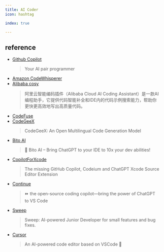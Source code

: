 ```yaml
---
title: AI Coder
icon: hashtag

index: true

--- 
```


## reference

- [Github Copilot](https://github.com/features/copilot)
    > Your AI pair programmer
- [Amazon CodeWhisperer](https://aws.amazon.com/cn/codewhisperer)
- [Alibaba cosy](https://github.com/alibaba-cloud-toolkit/cosy) 
    > 阿里云智能编码插件（Alibaba Cloud AI Coding Assistant）是一款AI编程助手，它提供代码智能补全和IDE内的代码示例搜索能力，帮助你更快更高效地写出高质量代码。
- [CodeFuse](https://github.com/codefuse-ai)
- [CodeGeeX](https://github.com/THUDM/CodeGeeX)
    > CodeGeeX: An Open Multilingual Code Generation Model
- [Bito AI](https://github.com/gitbito/bitoai)
    > 🚀 Bito AI – Bring ChatGPT to your IDE to 10x your dev abilities!
- [CopilotForXcode](https://github.com/intitni/CopilotForXcode)
    > The missing GitHub Copilot, Codeium and ChatGPT Xcode Source Editor Extension
- [Continue](https://github.com/continuedev/continue)
    > ⏩ the open-source coding copilot—bring the power of ChatGPT to VS Code
- [Sweep](https://github.com/sweepai/sweep)
    > Sweep: AI-powered Junior Developer for small features and bug fixes.
- [Cursor](https://github.com/getcursor/cursor)
    > An AI-powered code editor based on VSCode 🤖